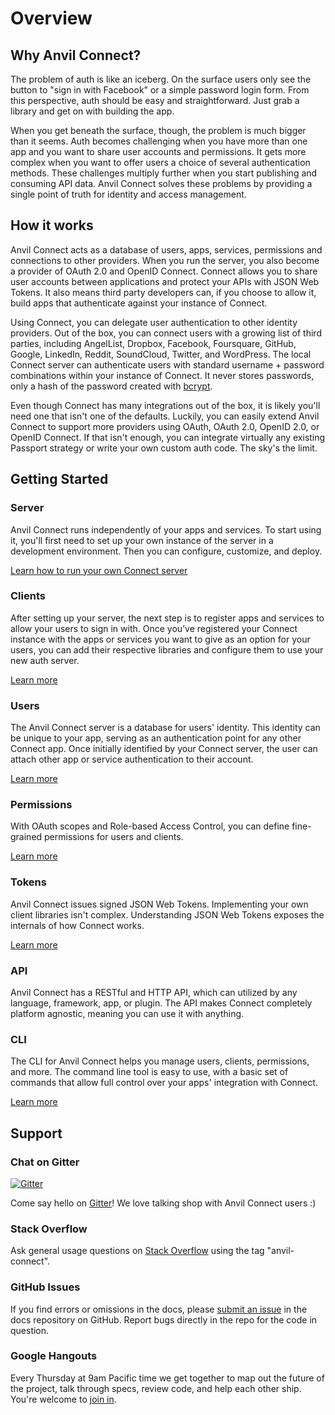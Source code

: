 <!-- TODO:
    [ ] - Rewrite "Learn More" text for links in Getting Started sections
-->

# Overview

## Why Anvil Connect?

The problem of auth is like an iceberg. On the surface users only see the button to "sign in with Facebook" or a simple password login form. From this perspective, auth should be easy and straightforward. Just grab a library and get on with building the app.
 
When you get beneath the surface, though, the problem is much bigger than it seems. Auth becomes challenging when you have more than one app and you want to share user accounts and permissions. It gets more complex when you want to offer users a choice of several authentication methods. These challenges multiply further when you start publishing and consuming API data. Anvil Connect solves these problems by providing a single point of truth for identity and access management.

## How it works
<!-- Is this Connect or Connect's server that acts as a database? -->
Anvil Connect acts as a database of users, apps, services, permissions and connections to other providers. When you run the server, you also become a provider of OAuth 2.0 and OpenID Connect. Connect allows you to share user accounts between applications and protect your APIs with JSON Web Tokens. It also means third party developers can, if you choose to allow it, build apps that authenticate against your instance of Connect.

Using Connect, you can delegate user authentication to other identity providers. Out of the box, you can connect users with a growing list of third parties, including AngelList, Dropbox, Facebook, Foursquare, GitHub, Google, LinkedIn, Reddit, SoundCloud, Twitter, and WordPress. The local Connect server can authenticate users with standard username + password combinations within your instance of Connect. It never stores passwords, only a hash of the password created with [bcrypt](https://www.npmjs.com/package/bcrypt).

Even though Connect has many integrations out of the box, it is likely you'll need one that isn't one of the defaults. Luckily, you can easily extend Anvil Connect to support more providers using OAuth, OAuth 2.0, OpenID 2.0, or OpenID Connect. If that isn't enough, you can integrate virtually any existing Passport strategy or write your own custom auth code. The sky's the limit.



## Getting Started

### Server

Anvil Connect runs independently of your apps and services. To start using it, you'll first need to set up your own instance of the server in a development environment. Then you can configure, customize, and deploy.

[Learn how to run your own Connect server](/docs/connect-docs/server/)

### Clients

After setting up your server, the next step is to register apps and services to allow your users to sign in with. Once you’ve registered your Connect instance with the apps or services you want to give as an option for your users, you can add their respective libraries and configure them to use your new auth server.

[Learn more](/docs/connect-docs/clients/)

### Users

The Anvil Connect server is a database for users' identity. This identity can be unique to your app, serving as an authentication point for any other Connect app. Once initially identified by your Connect server, the user can attach other app or service authentication to their account.

<!--
User notes:

* Shared across many apps.
* User data is based on OpenID Connect standard claims, which makes user data portable across identity providers.
* Standard claims enables federated identity.

--

Question: How are peope going to log into site 2 with site 1's connect?

-->

[Learn more](/docs/connect-docs/users/)

### Permissions

With OAuth scopes and Role-based Access Control, you can define fine-grained permissions for users and clients.

[Learn more](/docs/connect-docs/permissions/)

### Tokens

Anvil Connect issues signed JSON Web Tokens. Implementing your own client libraries isn't complex. Understanding JSON Web Tokens exposes the internals of how Connect works.

[Learn more](/docs/connect-docs/tokens/)

### API

Anvil Connect has a RESTful and HTTP API, which can utilized by any language, framework, app, or plugin. The API makes Connect completely platform agnostic, meaning you can use it with anything.

<!-- Note: Fill out with steps the user can take to use the API. -->

### CLI

The CLI for Anvil Connect helps you manage users, clients, permissions, and more. The command line tool is easy to use, with a basic set of commands that allow full control over your apps' integration with Connect.

[Learn more](/docs/connect-docs/cli/)

<!-- Note: Fill out -->

## Support

### Chat on Gitter

[![Gitter](https://badges.gitter.im/anvilresearch/connect.svg)](https://gitter.im/anvilresearch/connect)

Come say hello on [Gitter](https://gitter.im/anvilresearch/connect)! We love talking shop with Anvil Connect users :)

### Stack Overflow

Ask general usage questions on [Stack Overflow](http://stackoverflow.com/questions/tagged/anvil-connect) using the tag "anvil-connect".

### GitHub Issues

If you find errors or omissions in the docs, please [submit an issue](https://github.com/anvilresearch/connect-docs/issues) in the docs repository on GitHub. Report bugs directly in the repo for the code in question.

### Google Hangouts

Every Thursday at 9am Pacific time we get together to map out the future of the project, talk through specs, review code, and help each other ship. You're welcome to [join in](https://plus.google.com/hangouts/_/anvil.io/anvil-connect?authuser=0).
